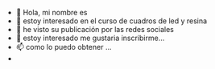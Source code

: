- 👋 Hola, mi nombre es 
- 👀 estoy interesado en el curso de cuadros de led y resina
- 🌱 he visto su publicación por las redes sociales
- 💞️ estoy interesado me gustaria inscribirme...
- 📫 como lo puedo obtener ...
-   
    <!---
Lazarowilliamsgarcia/Lazarowilliamsgarcia is a ✨ special ✨ repository because its `README.md` (this file) appears on your GitHub profile.
You can click the Preview link to take a look at your changes.
--->
